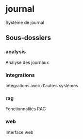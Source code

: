 # journal

Système de journal

## Sous-dossiers

### analysis

Analyse des journaux

### integrations

Intégrations avec d'autres systèmes

### rag

Fonctionnalités RAG

### web

Interface web

